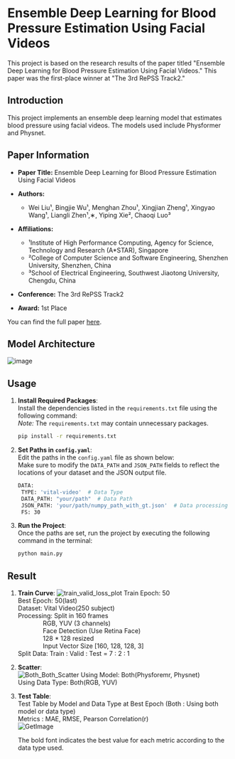 # Ensemble Deep Learning for Blood Pressure Estimation Using Facial Videos

This project is based on the research results of the paper titled "Ensemble Deep Learning for Blood Pressure Estimation Using Facial Videos." This paper was the first-place winner at "The 3rd RePSS Track2."

## Introduction

This project implements an ensemble deep learning model that estimates blood pressure using facial videos. The models used include Physformer and Physnet.

## Paper Information

- **Paper Title:** Ensemble Deep Learning for Blood Pressure Estimation Using Facial Videos
- **Authors:**
  - Wei Liu¹, Bingjie Wu¹, Menghan Zhou¹, Xingjian Zheng¹, Xingyao Wang¹, Liangli Zhen¹,∗, Yiping Xie², Chaoqi Luo³

- **Affiliations:**
  - ¹Institute of High Performance Computing, Agency for Science, Technology and Research (A*STAR), Singapore
  - ²College of Computer Science and Software Engineering, Shenzhen University, Shenzhen, China
  - ³School of Electrical Engineering, Southwest Jiaotong University, Chengdu, China

- **Conference:** The 3rd RePSS Track2
- **Award:** 1st Place

You can find the full paper [here](https://liangli-zhen.github.io/assets/pdf/RePPS_BP.pdf).

## Model Architecture
![image](https://github.com/user-attachments/assets/a011e1c3-7a4e-459d-bffa-3dc905df0a76)

## Usage

1. **Install Required Packages**:  
   Install the dependencies listed in the `requirements.txt` file using the following command:  
   *Note:* The `requirements.txt` may contain unnecessary packages.
   ```bash
   pip install -r requirements.txt

2. **Set Paths in `config.yaml`**:  
   Edit the paths in the `config.yaml` file as shown below:  
   Make sure to modify the `DATA_PATH` and `JSON_PATH` fields to reflect the locations of your dataset and the JSON output file.
   ```bash
   DATA:
    TYPE: 'vital-video'  # Data Type
    DATA_PATH: "your/path"  # Data Path
    JSON_PATH: 'your/path/numpy_path_with_gt.json'  # Data processing save path (including the JSON file name).
    FS: 30

3. **Run the Project**:  
   Once the paths are set, run the project by executing the following command in the terminal:
   ```bash
   python main.py

## Result

1. **Train Curve**:
   ![train_valid_loss_plot](https://github.com/user-attachments/assets/32dc0d61-632a-4ec6-8152-d3f02c5b8e94)
  Train Epoch: 50  
  Best Epoch: 50(last)  
  Dataset: Vital Video(250 subject)  
  Processing: Split in 160 frames  
           &emsp;&emsp;&emsp;&emsp;RGB, YUV (3 channels)  
           &emsp;&emsp;&emsp;&emsp;Face Detection (Use Retina Face)  
           &emsp;&emsp;&emsp;&emsp;128 * 128 resized  
           &emsp;&emsp;&emsp;&emsp;Input Vector Size [160, 128, 128, 3]   
  Split Data: Train : Valid : Test = 7 : 2 : 1  

   
2. **Scatter**:  
   ![Both_Both_Scatter](https://github.com/user-attachments/assets/8c2903a7-5db9-4b3f-93f3-41ee08554ad9)
  Using Model: Both(Physforemr, Physnet)  
  Using Data Type: Both(RGB, YUV)  

3. **Test Table**:  
   Test Table by Model and Data Type at Best Epoch 
   (Both : Using both model or data type)  
   Metrics : MAE, RMSE, Pearson Correlation(r)  
   ![GetImage](https://github.com/user-attachments/assets/36345414-9120-4ed3-be8d-f1866ac9561e)

   The bold font indicates the best value for each metric according to the data type used.
